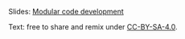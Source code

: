 Slides: [Modular code development](http://cicero.xyz/v3/remark/0.14.0/github.com/coderefinery/modular-code-development/master/talk.md)

Text: free to share and remix under [CC-BY-SA-4.0](https://creativecommons.org/licenses/by-sa/4.0/).
